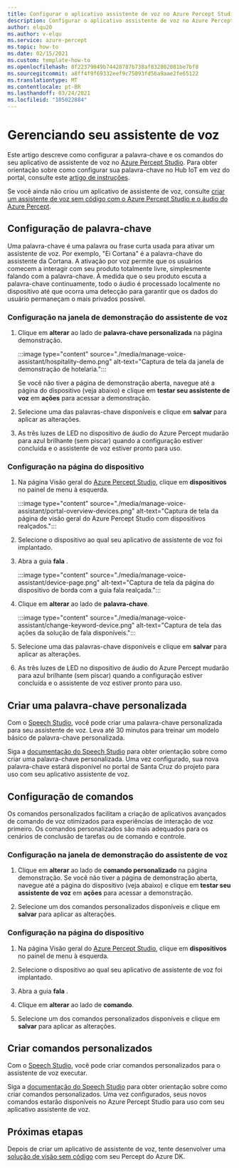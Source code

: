 ```yaml
---
title: Configurar o aplicativo assistente de voz no Azure Percept Studio
description: Configurar o aplicativo assistente de voz no Azure Percept Studio
author: elqu20
ms.author: v-elqu
ms.service: azure-percept
ms.topic: how-to
ms.date: 02/15/2021
ms.custom: template-how-to
ms.openlocfilehash: 8f22379049b74428787b738af832802081be7bf8
ms.sourcegitcommit: a8ff4f9f69332eef9c75093fd56a9aae2fe65122
ms.translationtype: MT
ms.contentlocale: pt-BR
ms.lasthandoff: 03/24/2021
ms.locfileid: "105022884"
---
```

# <a name="managing-your-voice-assistant"></a>Gerenciando seu assistente de voz

Este artigo descreve como configurar a palavra-chave e os comandos do seu aplicativo de assistente de voz no [Azure Percept Studio](https://go.microsoft.com/fwlink/?linkid=2135819). Para obter orientação sobre como configurar sua palavra-chave no Hub IoT em vez do portal, consulte este [artigo de instruções](./how-to-configure-voice-assistant.md).

Se você ainda não criou um aplicativo de assistente de voz, consulte [criar um assistente de voz sem código com o Azure Percept Studio e o áudio do Azure Percept](./tutorial-no-code-speech.md).

## <a name="keyword-configuration"></a>Configuração de palavra-chave

Uma palavra-chave é uma palavra ou frase curta usada para ativar um assistente de voz. Por exemplo, "Ei Cortana" é a palavra-chave do assistente da Cortana. A ativação por voz permite que os usuários comecem a interagir com seu produto totalmente livre, simplesmente falando com a palavra-chave. À medida que o seu produto escuta a palavra-chave continuamente, todo o áudio é processado localmente no dispositivo até que ocorra uma detecção para garantir que os dados do usuário permaneçam o mais privados possível.

### <a name="configuration-within-the-voice-assistant-demo-window"></a>Configuração na janela de demonstração do assistente de voz

1. Clique em **alterar** ao lado de **palavra-chave personalizada** na página demonstração.

    :::image type="content" source="./media/manage-voice-assistant/hospitality-demo.png" alt-text="Captura de tela da janela de demonstração de hotelaria.":::

    Se você não tiver a página de demonstração aberta, navegue até a página do dispositivo (veja abaixo) e clique em **testar seu assistente de voz** em **ações** para acessar a demonstração.

1. Selecione uma das palavras-chave disponíveis e clique em **salvar** para aplicar as alterações.

1. As três luzes de LED no dispositivo de áudio do Azure Percept mudarão para azul brilhante (sem piscar) quando a configuração estiver concluída e o assistente de voz estiver pronto para uso.

### <a name="configuration-within-the-device-page"></a>Configuração na página do dispositivo

1. Na página Visão geral do [Azure Percept Studio](https://go.microsoft.com/fwlink/?linkid=2135819), clique em **dispositivos** no painel de menu à esquerda.

    :::image type="content" source="./media/manage-voice-assistant/portal-overview-devices.png" alt-text="Captura de tela da página de visão geral do Azure Percept Studio com dispositivos realçados.":::

1. Selecione o dispositivo ao qual seu aplicativo de assistente de voz foi implantado.

1. Abra a guia **fala** .

    :::image type="content" source="./media/manage-voice-assistant/device-page.png" alt-text="Captura de tela da página do dispositivo de borda com a guia fala realçada.":::

1. Clique em **alterar** ao lado de **palavra-chave**.

    :::image type="content" source="./media/manage-voice-assistant/change-keyword-device.png" alt-text="Captura de tela das ações da solução de fala disponíveis.":::

1. Selecione uma das palavras-chave disponíveis e clique em **salvar** para aplicar as alterações.

1. As três luzes de LED no dispositivo de áudio do Azure Percept mudarão para azul brilhante (sem piscar) quando a configuração estiver concluída e o assistente de voz estiver pronto para uso.

## <a name="create-a-custom-keyword"></a>Criar uma palavra-chave personalizada

Com o [Speech Studio](https://speech.microsoft.com/), você pode criar uma palavra-chave personalizada para seu assistente de voz. Leva até 30 minutos para treinar um modelo básico de palavra-chave personalizada.

Siga a [documentação do Speech Studio](../cognitive-services/speech-service/custom-keyword-basics.md) para obter orientação sobre como criar uma palavra-chave personalizada. Uma vez configurado, sua nova palavra-chave estará disponível no portal de Santa Cruz do projeto para uso com seu aplicativo assistente de voz.

## <a name="commands-configuration"></a>Configuração de comandos

Os comandos personalizados facilitam a criação de aplicativos avançados de comando de voz otimizados para experiências de interação de voz primeiro. Os comandos personalizados são mais adequados para os cenários de conclusão de tarefas ou de comando e controle.

### <a name="configuration-within-the-voice-assistant-demo-window"></a>Configuração na janela de demonstração do assistente de voz

1. Clique em **alterar** ao lado de **comando personalizado** na página demonstração. Se você não tiver a página de demonstração aberta, navegue até a página do dispositivo (veja abaixo) e clique em **testar seu assistente de voz** em **ações** para acessar a demonstração.

1. Selecione um dos comandos personalizados disponíveis e clique em **salvar** para aplicar as alterações.

### <a name="configuration-within-the-device-page"></a>Configuração na página do dispositivo

1. Na página Visão geral do [Azure Percept Studio](https://go.microsoft.com/fwlink/?linkid=2135819), clique em **dispositivos** no painel de menu à esquerda.

1. Selecione o dispositivo ao qual seu aplicativo de assistente de voz foi implantado.

1. Abra a guia **fala** .

1. Clique em **alterar** ao lado de **comando**.

1. Selecione um dos comandos personalizados disponíveis e clique em **salvar** para aplicar as alterações.

## <a name="create-custom-commands"></a>Criar comandos personalizados

Com o [Speech Studio](https://speech.microsoft.com/), você pode criar comandos personalizados para o assistente de voz executar.

Siga a [documentação do Speech Studio](../cognitive-services/speech-service/quickstart-custom-commands-application.md) para obter orientação sobre como criar comandos personalizados. Uma vez configurados, seus novos comandos estarão disponíveis no Azure Percept Studio para uso com seu aplicativo assistente de voz.

## <a name="next-steps"></a>Próximas etapas

Depois de criar um aplicativo de assistente de voz, tente desenvolver uma [solução de visão sem código](./tutorial-nocode-vision.md) com seu Percept do Azure DK.